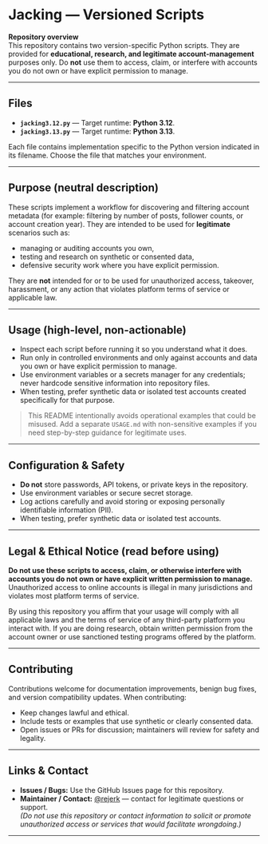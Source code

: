 # Jacking — Versioned Scripts

**Repository overview**  
This repository contains two version-specific Python scripts. They are provided for **educational, research, and legitimate account-management** purposes only. Do **not** use them to access, claim, or interfere with accounts you do not own or have explicit permission to manage.

---

## Files

- **`jacking3.12.py`** — Target runtime: **Python 3.12**.  
- **`jacking3.13.py`** — Target runtime: **Python 3.13**.

Each file contains implementation specific to the Python version indicated in its filename. Choose the file that matches your environment.

---

## Purpose (neutral description)

These scripts implement a workflow for discovering and filtering account metadata (for example: filtering by number of posts, follower counts, or account creation year). They are intended to be used for **legitimate** scenarios such as:

- managing or auditing accounts you own,  
- testing and research on synthetic or consented data,  
- defensive security work where you have explicit permission.

They are **not** intended for or to be used for unauthorized access, takeover, harassment, or any action that violates platform terms of service or applicable law.

---

## Usage (high-level, non-actionable)

- Inspect each script before running it so you understand what it does.  
- Run only in controlled environments and only against accounts and data you own or have explicit permission to manage.  
- Use environment variables or a secrets manager for any credentials; never hardcode sensitive information into repository files.  
- When testing, prefer synthetic data or isolated test accounts created specifically for that purpose.

> This README intentionally avoids operational examples that could be misused. Add a separate `USAGE.md` with non-sensitive examples if you need step-by-step guidance for legitimate uses.

---

## Configuration & Safety

- **Do not** store passwords, API tokens, or private keys in the repository.  
- Use environment variables or secure secret storage.  
- Log actions carefully and avoid storing or exposing personally identifiable information (PII).  
- When testing, prefer synthetic data or isolated test accounts.

---

## Legal & Ethical Notice (read before using)

**Do not use these scripts to access, claim, or otherwise interfere with accounts you do not own or have explicit written permission to manage.** Unauthorized access to online accounts is illegal in many jurisdictions and violates most platform terms of service.

By using this repository you affirm that your usage will comply with all applicable laws and the terms of service of any third-party platform you interact with. If you are doing research, obtain written permission from the account owner or use sanctioned testing programs offered by the platform.

---

## Contributing

Contributions welcome for documentation improvements, benign bug fixes, and version compatibility updates. When contributing:

- Keep changes lawful and ethical.  
- Include tests or examples that use synthetic or clearly consented data.  
- Open issues or PRs for discussion; maintainers will review for safety and legality.

---

## Links & Contact

- **Issues / Bugs:** Use the GitHub Issues page for this repository.  
- **Maintainer / Contact:** [@rejerk](https://t.me/rejerk) — contact for legitimate questions or support.  
  *(Do not use this repository or contact information to solicit or promote unauthorized access or services that would facilitate wrongdoing.)*

---
